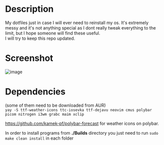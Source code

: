 # Description
My dotfiles just in case I will ever need to reinstall my os.  It's extremely messy and it's not anything special as I dont really tweak everything to the limit, but I hope someone will find these useful.  
I will try to keep this repo updated.  

# Screenshot
![image](https://i.imgur.com/kYG6NYY.png)

# Dependencies 
(some of them need to be downloaded from AUR)  
`yay -S ttf-weather-icons
ttc-iosevka
ttf-dejavu
neovim
cmus
polybar
picom
nitrogen
i3wm
grabc
maim
xclip`  
  
https://github.com/kamek-pf/polybar-forecast for weather icons on polybar.  
  
In order to install programs from **./Builds** directory you just need to run `sudo make clean install` in each folder
